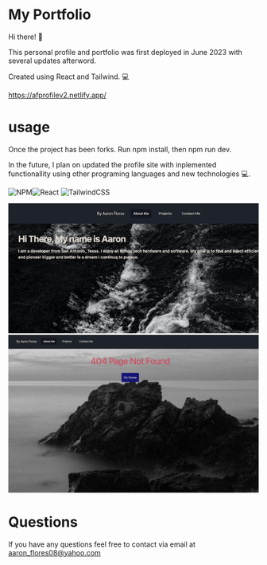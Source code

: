 
# My Portfolio

Hi there! 👋


This personal profile and portfolio was first deployed in June 2023 with several updates afterword.

Created using React and Tailwind. 💻

https://afprofilev2.netlify.app/

# usage

Once the project has been forks. Run npm install, then npm run dev.

In the future, I plan on updated the profile site with inplemented functionallity using other programing languages and new technologies 💻.

![NPM](https://img.shields.io/badge/NPM-%23CB3837.svg?style=for-the-badge&logo=npm&logoColor=white)![React](https://img.shields.io/badge/react-%2320232a.svg?style=for-the-badge&logo=react&logoColor=%2361DAFB)  ![TailwindCSS](https://img.shields.io/badge/tailwindcss-%2338B2AC.svg?style=for-the-badge&logo=tailwind-css&logoColor=white)




![alt text](/src/assets/sitephoto.png)
![alt text](/src/assets/404Site.png)



# Questions

If you have any questions feel free to contact via email at aaron_flores08@yahoo.com
